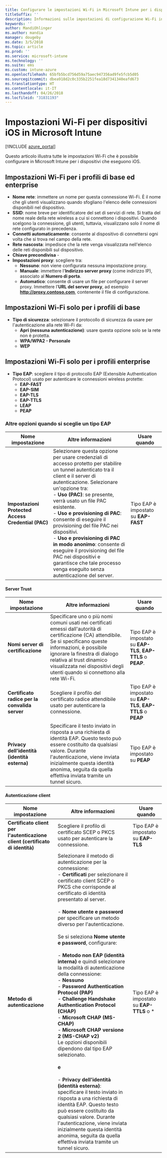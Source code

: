 ```yaml
---
title: Configurare le impostazioni Wi-Fi in Microsoft Intune per i dispositivi che eseguono iOS
titleSuffix: ''
description: Informazioni sulle impostazioni di configurazione Wi-Fi in Intune per i dispositivi che eseguono iOS
keywords: ''
author: MandiOhlinger
ms.author: mandia
manager: dougeby
ms.date: 3/5/2018
ms.topic: article
ms.prod: ''
ms.service: microsoft-intune
ms.technology: ''
ms.suite: ems
ms.custom: intune-azure
ms.openlocfilehash: 65bfb5bcd756d59a75aec947356ad9fe5fcb5d05
ms.sourcegitcommit: dbea918d2c0c335b2251fea18d7341340eafd673
ms.translationtype: HT
ms.contentlocale: it-IT
ms.lasthandoff: 04/26/2018
ms.locfileid: "31831193"
---
```

# <a name="wi-fi-settings-for-ios-devices-in-microsoft-intune"></a>Impostazioni Wi-Fi per dispositivi iOS in Microsoft Intune

[!INCLUDE [azure_portal](./includes/azure_portal.md)]

Questo articolo illustra tutte le impostazioni Wi-Fi che è possibile configurare in Microsoft Intune per i dispositivi che eseguono iOS.

## <a name="wi-fi-settings-for-basic-and-enterprise-profiles"></a>Impostazioni Wi-Fi per i profili di base ed enterprise

- **Nome rete**: immettere un nome per questa connessione Wi-Fi. È il nome che gli utenti visualizzano quando sfogliano l'elenco delle connessioni disponibili nel dispositivo.
- **SSID**: nome breve per identificatore del set di servizi di rete. Si tratta del nome reale della rete wireless a cui si connettono i dispositivi. Quando scelgono la connessione, gli utenti, tuttavia, visualizzano solo il nome di rete configurato in precedenza.
- **Connetti automaticamente**: consente al dispositivo di connettersi ogni volta che si trova nel campo della rete.
- **Rete nascosta**: impedisce che la rete venga visualizzata nell'elenco delle reti disponibili sul dispositivo.
- **Chiave precondivisa** - 
- **Impostazioni proxy**: scegliere tra:
    - **Nessuno**: non viene configurata nessuna impostazione proxy.
    - **Manuale**: immettere l'**Indirizzo server proxy** (come indirizzo IP), associato al **Numero di porta**.
    - **Automatico**: consente di usare un file per configurare il server proxy. Immettere l'**URL del server proxy**, ad esempio **http://proxy.contoso.com**, contenente il file di configurazione.

## <a name="wi-fi-settings-for-basic-profiles-only"></a>Impostazioni Wi-Fi solo per i profili di base

- **Tipo di sicurezza**: selezionare il protocollo di sicurezza da usare per l'autenticazione alla rete Wi-Fi da:
    - **Apri (nessuna autenticazione)**: usare questa opzione solo se la rete non è protetta.
    - **WPA/WPA2 - Personale**
    - **WEP**

## <a name="wi-fi-settings-for-enterprise-profiles-only"></a>Impostazioni Wi-Fi solo per i profili enterprise

- **Tipo EAP**: scegliere il tipo di protocollo EAP (Extensible Authentication Protocol) usato per autenticare le connessioni wireless protette:
    - **EAP-FAST**
    - **EAP-SIM**
    - **EAP-TLS**
    - **EAP-TTLS**
    - **LEAP**
    - **PEAP**

### <a name="further-options-when-you-choose-an-eap-type"></a>Altre opzioni quando si sceglie un tipo EAP


|Nome impostazione|Altre informazioni|Usare quando|
|--------------|-------------|----------|
|**Impostazioni Protected Access Credential (PAC)**|Selezionare questa opzione per usare credenziali di accesso protetto per stabilire un tunnel autenticato tra il client e il server di autenticazione. Selezionare un'opzione tra:<br>- **Uso (PAC)**: se presente, verrà usato un file PAC esistente.<br>- **Uso e provisioning di PAC**: consente di eseguire il provisioning del file PAC nei dispositivi.<br>- **Uso e provisioning di PAC in modo anonimo**: consente di eseguire il provisioning del file PAC nei dispositivi e garantisce che tale processo venga eseguito senza autenticazione del server.|Tipo EAP è impostato su **EAP-FAST**|

#### <a name="server-trust"></a>Server Trust


|Nome impostazione|Altre informazioni|Usare quando|
|--------------|-------------|----------|
|**Nomi server di certificazione**|Specificare uno o più nomi comuni usati nei certificati emessi dall'autorità di certificazione (CA) attendibile. Se si specificano queste informazioni, è possibile ignorare la finestra di dialogo relativa al trust dinamico visualizzata nei dispositivi degli utenti quando si connettono alla rete Wi-Fi.|Tipo EAP è impostato su **EAP-TLS**, **EAP-TTLS** o **PEAP**.|
|**Certificato radice per la convalida server**|Scegliere il profilo del certificato radice attendibile usato per autenticare la connessione. |Tipo EAP è impostato su **EAP-TLS**, **EAP-TTLS** o **PEAP**|
|**Privacy dell'identità (identità esterna)**|Specificare il testo inviato in risposta a una richiesta di identità EAP. Questo testo può essere costituito da qualsiasi valore. Durante l'autenticazione, viene inviata inizialmente questa identità anonima, seguita da quella effettiva inviata tramite un tunnel sicuro.|Tipo EAP è impostato su **PEAP**|


#### <a name="client-authentication"></a>Autenticazione client


|                                     Nome impostazione                                     |                                                                                                                                                                                                                                                                                                                                                                                                                                                                                                                                                                       Altre informazioni                                                                                                                                                                                                                                                                                                                                                                                                                                                                                                                                                                       |                  Usare quando                  |
|--------------------------------------------------------------------------------------|--------------------------------------------------------------------------------------------------------------------------------------------------------------------------------------------------------------------------------------------------------------------------------------------------------------------------------------------------------------------------------------------------------------------------------------------------------------------------------------------------------------------------------------------------------------------------------------------------------------------------------------------------------------------------------------------------------------------------------------------------------------------------------------------------------------------------------------------------------------------------------------------------------------------------------------------------------------------------------------------------------------------------------------------------------------------------------------------------------------------------------------------------------------|--------------------------------------------|
| <strong>Certificato client per l'autenticazione client (certificato di identità)</strong> |                                                                                                                                                                                                                                                                                                                                                                                                                                                                                                                                       Scegliere il profilo di certificato SCEP o PKCS usato per autenticare la connessione.                                                                                                                                                                                                                                                                                                                                                                                                                                                                                                                                       |    Tipo EAP è impostato su <strong>EAP-TLS</strong>    |
|                        <strong>Metodo di autenticazione</strong>                        | Selezionare il metodo di autenticazione per la connessione:<br>- <strong>Certificati</strong> per selezionare il certificato client SCEP o PKCS che corrisponde al certificato di identità presentato al server.<br><br>- <strong>Nome utente e password</strong> per specificare un metodo diverso per l'autenticazione. <br><br>Se si seleziona <strong>Nome utente e password</strong>, configurare:<br><br>-  <strong>Metodo non EAP (identità interna)</strong> e quindi selezionare la modalità di autenticazione della connessione:<br>- <strong>Nessuno</strong><br>- <strong>Password Authentication Protocol (PAP)</strong><br>- <strong>Challenge Handshake Authentication Protocol (CHAP)</strong><br>- <strong>Microsoft CHAP (MS-CHAP)</strong><br>- <strong>Microsoft CHAP versione 2 (MS-CHAP v2)</strong><br>Le opzioni disponibili dipendono dal tipo EAP selezionato.<br><br><strong>e</strong><br><br>- <strong>Privacy dell'identità (identità esterna)</strong>: specificare il testo inviato in risposta a una richiesta di identità EAP. Questo testo può essere costituito da qualsiasi valore. Durante l'autenticazione, viene inviata inizialmente questa identità anonima, seguita da quella effettiva inviata tramite un tunnel sicuro. | Tipo EAP è impostato su <strong>EAP-TTLS</strong> o * |

